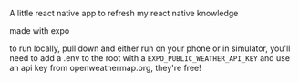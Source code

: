 A little react native app to refresh my react native knowledge

made with expo

to run locally, pull down and either run on your phone or in simulator, you'll need to add a .env to the root with a `EXPO_PUBLIC_WEATHER_API_KEY` and use an api key from openweathermap.org, they're free!
